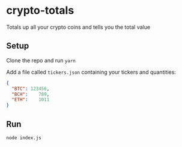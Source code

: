 # crypto-totals
Totals up all your crypto coins and tells you the total value

## Setup

Clone the repo and run `yarn`

Add a file called `tickers.json` containing your tickers and quantities:

```json
{
  "BTC": 123456,
  "BCH":	789,
  "ETH":	1011
}
```

## Run

```
node index.js
```